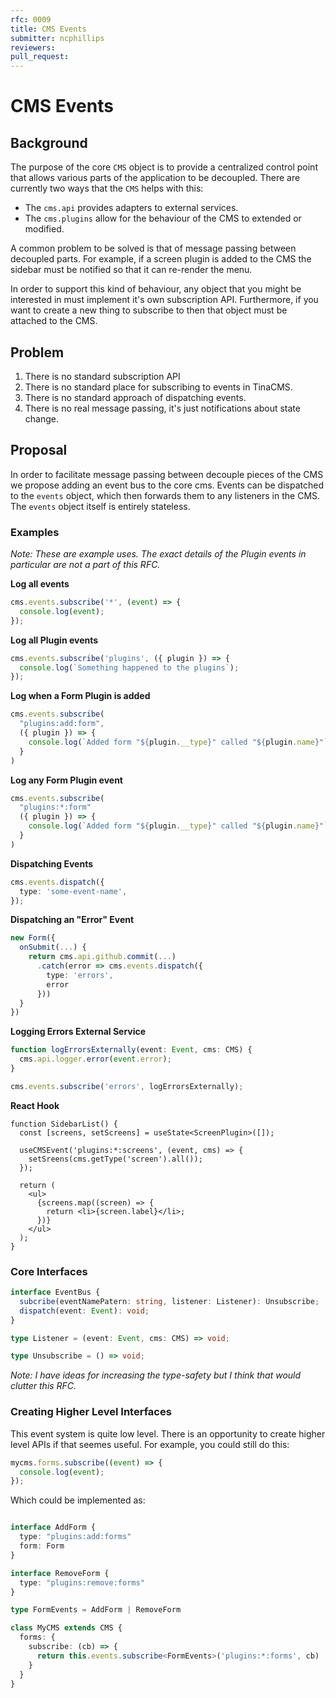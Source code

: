 ```yaml
---
rfc: 0009
title: CMS Events
submitter: ncphillips
reviewers:
pull_request:
---
```


# CMS Events

## Background

The purpose of the core `CMS` object is to provide a centralized control point that allows various parts of the application to be decoupled. There are currently two ways that the `CMS` helps with this:

- The `cms.api` provides adapters to external services.
- The `cms.plugins` allow for the behaviour of the CMS to extended or modified.

A common problem to be solved is that of message passing between decoupled parts. For example, if a screen plugin is added to the CMS the sidebar must be notified so that it can re-render the menu.

In order to support this kind of behaviour, any object that you might be interested in must implement it's own subscription API. Furthermore, if you want to create a new thing to subscribe to then that object must be attached to the CMS.

## Problem

1. There is no standard subscription API
1. There is no standard place for subscribing to events in TinaCMS.
1. There is no standard approach of dispatching events.
1. There is no real message passing, it's just notifications about state change.

## Proposal

In order to facilitate message passing between decouple pieces of the CMS we propose adding an event bus to the core cms. Events can be dispatched to the `events` object, which then forwards them to any listeners in the CMS. The `events` object itself is entirely stateless.

### Examples

_Note: These are example uses. The exact details of the Plugin events in particular are not a part of this RFC._

**Log all events**

```ts
cms.events.subscribe('*', (event) => {
  console.log(event);
});
```

**Log all Plugin events**

```ts
cms.events.subscribe('plugins', ({ plugin }) => {
  console.log(`Something happened to the plugins`);
});
```

**Log when a Form Plugin is added**

```ts
cms.events.subscribe(
  "plugins:add:form",
  ({ plugin }) => {
    console.log(`Added form "${plugin.__type}" called "${plugin.name}"`
  }
)
```

**Log any Form Plugin event**

```ts
cms.events.subscribe(
  "plugins:*:form"
  ({ plugin }) => {
    console.log(`Added form "${plugin.__type}" called "${plugin.name}"`
  }
)
```

**Dispatching Events**

```ts
cms.events.dispatch({
  type: 'some-event-name',
});
```

**Dispatching an "Error" Event**

```ts
new Form({
  onSubmit(...) {
    return cms.api.github.commit(...)
      .catch(error => cms.events.dispatch({
        type: 'errors',
        error
      }))
  }
})
```

**Logging Errors External Service**

```ts
function logErrorsExternally(event: Event, cms: CMS) {
  cms.api.logger.error(event.error);
}

cms.events.subscribe('errors', logErrorsExternally);
```

**React Hook**

```tsx
function SidebarList() {
  const [screens, setScreens] = useState<ScreenPlugin>([]);

  useCMSEvent('plugins:*:screens', (event, cms) => {
    setSreens(cms.getType('screen').all());
  });

  return (
    <ul>
      {screens.map((screen) => {
        return <li>{screen.label}</li>;
      })}
    </ul>
  );
}
```

### Core Interfaces

```ts
interface EventBus {
  subcribe(eventNamePatern: string, listener: Listener): Unsubscribe;
  dispatch(event: Event): void;
}

type Listener = (event: Event, cms: CMS) => void;

type Unsubscribe = () => void;
```

_Note: I have ideas for increasing the type-safety but I think that would clutter this RFC._

### Creating Higher Level Interfaces

This event system is quite low level. There is an opportunity to create higher
level APIs if that seemes useful. For example, you could still do this:

```ts
mycms.forms.subscribe((event) => {
  console.log(event);
});
```

Which could be implemented as:

```ts

interface AddForm {
  type: "plugins:add:forms"
  form: Form
}

interface RemoveForm {
  type: "plugins:remove:forms"
}

type FormEvents = AddForm | RemoveForm

class MyCMS extends CMS {
  forms: {
    subscribe: (cb) => {
      return this.events.subscribe<FormEvents>('plugins:*:forms', cb)
    }
  }
}
```
